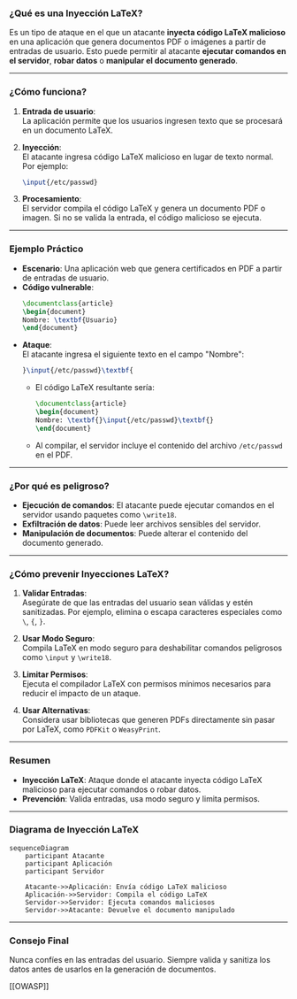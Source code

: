 
### **¿Qué es una Inyección LaTeX?**

Es un tipo de ataque en el que un atacante **inyecta código LaTeX malicioso** en una aplicación que genera documentos PDF o imágenes a partir de entradas de usuario. Esto puede permitir al atacante **ejecutar comandos en el servidor**, **robar datos** o **manipular el documento generado**.

---

### **¿Cómo funciona?**

1. **Entrada de usuario**:  
   La aplicación permite que los usuarios ingresen texto que se procesará en un documento LaTeX.

2. **Inyección**:  
   El atacante ingresa código LaTeX malicioso en lugar de texto normal. Por ejemplo:
   ```latex
   \input{/etc/passwd}
   ```

3. **Procesamiento**:  
   El servidor compila el código LaTeX y genera un documento PDF o imagen. Si no se valida la entrada, el código malicioso se ejecuta.

---

### **Ejemplo Práctico**

- **Escenario**: Una aplicación web que genera certificados en PDF a partir de entradas de usuario.
- **Código vulnerable**:
  ```latex
  \documentclass{article}
  \begin{document}
  Nombre: \textbf{Usuario}
  \end{document}
  ```
- **Ataque**:  
  El atacante ingresa el siguiente texto en el campo "Nombre":
  ```latex
  }\input{/etc/passwd}\textbf{
  ```
  - El código LaTeX resultante sería:
    ```latex
    \documentclass{article}
    \begin{document}
    Nombre: \textbf{}\input{/etc/passwd}\textbf{}
    \end{document}
    ```
  - Al compilar, el servidor incluye el contenido del archivo `/etc/passwd` en el PDF.

---

### **¿Por qué es peligroso?**

- **Ejecución de comandos**: El atacante puede ejecutar comandos en el servidor usando paquetes como `\write18`.
- **Exfiltración de datos**: Puede leer archivos sensibles del servidor.
- **Manipulación de documentos**: Puede alterar el contenido del documento generado.

---

### **¿Cómo prevenir Inyecciones LaTeX?**

1. **Validar Entradas**:  
   Asegúrate de que las entradas del usuario sean válidas y estén sanitizadas. Por ejemplo, elimina o escapa caracteres especiales como `\`, `{`, `}`.

2. **Usar Modo Seguro**:  
   Compila LaTeX en modo seguro para deshabilitar comandos peligrosos como `\input` y `\write18`.

3. **Limitar Permisos**:  
   Ejecuta el compilador LaTeX con permisos mínimos necesarios para reducir el impacto de un ataque.

4. **Usar Alternativas**:  
   Considera usar bibliotecas que generen PDFs directamente sin pasar por LaTeX, como `PDFKit` o `WeasyPrint`.

---

### **Resumen**

- **Inyección LaTeX**: Ataque donde el atacante inyecta código LaTeX malicioso para ejecutar comandos o robar datos.
- **Prevención**: Valida entradas, usa modo seguro y limita permisos.

---

### **Diagrama de Inyección LaTeX**

```mermaid
sequenceDiagram
    participant Atacante
    participant Aplicación
    participant Servidor

    Atacante->>Aplicación: Envía código LaTeX malicioso
    Aplicación->>Servidor: Compila el código LaTeX
    Servidor->>Servidor: Ejecuta comandos maliciosos
    Servidor->>Atacante: Devuelve el documento manipulado
```

---

### **Consejo Final**

Nunca confíes en las entradas del usuario. Siempre valida y sanitiza los datos antes de usarlos en la generación de documentos.

[[OWASP]]